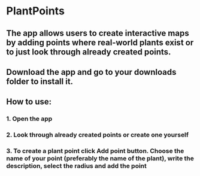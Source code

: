 # PlantPoints

## The app allows users to create interactive maps by adding points where real-world plants exist or to just look through already created points.

## Download the app and go to your downloads folder to install it.

## How to use:
### 1. Open the app
### 2. Look through already created points or create one yourself
### 3. To create a plant point click Add point button. Choose the name of your point (preferably the name of the plant), write the description, select the radius and add the point

